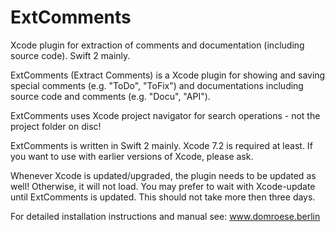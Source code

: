 # ExtComments
Xcode plugin for extraction of comments and documentation (including source code). Swift 2 mainly.

ExtComments (Extract Comments) is a Xcode plugin for showing and saving special comments (e.g. "ToDo", "ToFix") and documentations including source code and comments (e.g. "Docu", "API").

ExtComments uses Xcode project navigator for search operations - not the project folder on disc!

ExtComments is written in Swift 2 mainly. Xcode 7.2 is required at least. If you want to use with earlier versions of Xcode, please ask.

Whenever Xcode is updated/upgraded, the plugin needs to be updated as well! Otherwise, it will not load. You may prefer to wait with Xcode-update until ExtComments is updated. This should not take more then three days.

For detailed installation instructions and manual see: www.domroese.berlin

